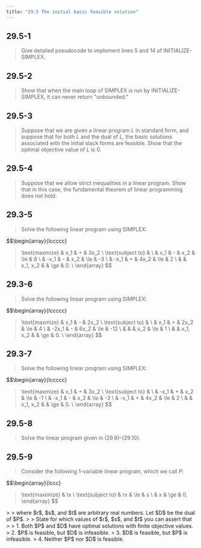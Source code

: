 ```yaml
---
title: "29.5 The initial basic feasible solution"
---
```


## 29.5-1

> Give detailed pseudocode to implement lines 5 and 14 of $\text{INITIALIZE-SIMPLEX}$.

## 29.5-2

> Show that when the main loop of $\text{SIMPLEX}$ is run by $\text{INITIALIZE-SIMPLEX}$, it can never return "unbounded."

## 29.5-3

> Suppose that we are given a linear program $L$ in standard form, and suppose that for both $L$ and the dual of $L$, the basic solutions associated with the initial slack forms are feasible. Show that the optimal objective value of $L$ is $0$.

## 29.5-4

> Suppose that we allow strict inequalities in a linear program. Show that in this case, the fundamental theorem of linear programming does not hold.

## 29.3-5

> Solve the following linear program using $\text{SIMPLEX}$:
>
> <div>
$$\begin{array}{lccccc}
> \text{maxmize}    &  x_1 & + & 3x_2 \\
> \text{subject to} & \\
>                   &  x_1 & - &  x_2 & \le &  8 \\
>                   & -x_1 & - &  x_2 & \le & -3 \\
>                   & -x_1 & + & 4x_2 & \le &  2 \\
>                   &      & x_1, x_2 & & \ge & 0. \\
> \end{array}
$$
</div>

## 29.3-6

> Solve the following linear program using $\text{SIMPLEX}$:
>
> <div>
$$\begin{array}{lccccc}
> \text{maxmize}    &   x_1 & - & 2x_2 \\
> \text{subject to} & \\
>                   &   x_1 & + & 2x_2 & \le &   4 \\
>                   & -2x_1 & - & 6x_2 & \le & -12 \\
>                   &       &   &  x_2 & \le &   1 \\
>                   &       & x_1, x_2 & & \ge & 0. \\
> \end{array}
$$
</div>

## 29.3-7

> Solve the following linear program using $\text{SIMPLEX}$:
>
> <div>
$$\begin{array}{lccccc}
> \text{maxmize}    &  x_1 & + & 3x_2 \\
> \text{subject to} & \\
>                   & -x_1 & + &  x_2 & \le & -1 \\
>                   & -x_1 & - &  x_2 & \le & -3 \\
>                   & -x_1 & + & 4x_2 & \le &  2 \\
>                   &      & x_1, x_2 & & \ge & 0. \\
> \end{array}
$$
</div>

## 29.5-8

> Solve the linear program given in $\text{(29.6)}$–$\text{(29.10)}$.

## 29.5-9

> Consider the following $1$-variable linear program, which we call $P$:
>
> <div>
$$\begin{array}{lccc}
> \text{maximize}   & tx \\
> \text{subject to} & rx & \le & s \\
>                   & x  & \ge & 0,
> \end{array}
$$
</div>
> 
> where $r$, $s$, and $t$ are arbitrary real numbers. Let $D$ be the dual of $P$.
>
> State for which values of $r$, $s$, and $t$ you can assert that
>
> 1. Both $P$ and $D$ have optimal solutions with ﬁnite objective values.
> 2. $P$ is feasible, but $D$ is infeasible.
> 3. $D$ is feasible, but $P$ is infeasible.
> 4. Neither $P$ nor $D$ is feasible.